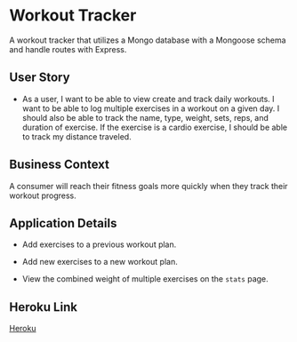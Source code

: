 # Workout Tracker

A workout tracker that utilizes a Mongo database with a Mongoose schema and handle routes with Express.

## User Story

* As a user, I want to be able to view create and track daily workouts. I want to be able to log multiple exercises in a workout on a given day. I should also be able to track the name, type, weight, sets, reps, and duration of exercise. If the exercise is a cardio exercise, I should be able to track my distance traveled.

## Business Context

A consumer will reach their fitness goals more quickly when they track their workout progress.

## Application Details

  * Add exercises to a previous workout plan.

  * Add new exercises to a new workout plan.

  * View the combined weight of multiple exercises on the `stats` page.

## Heroku Link
[Heroku](https://git.heroku.com/intense-anchorage-92072.git)

